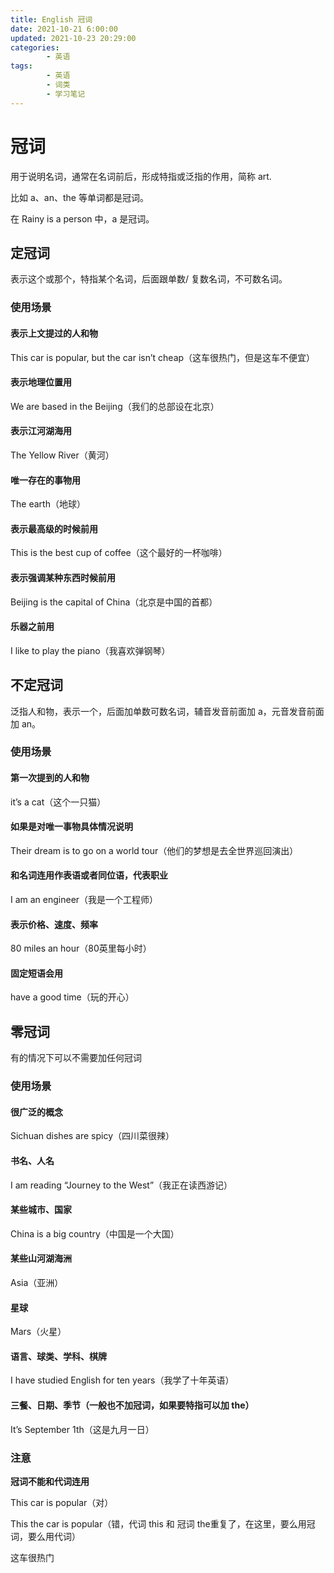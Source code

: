```yaml
---
title: English 冠词
date: 2021-10-21 6:00:00
updated: 2021-10-23 20:29:00
categories:
        - 英语
tags:
        - 英语
        - 词类
        - 学习笔记
---
```

#  冠词

用于说明名词，通常在名词前后，形成特指或泛指的作用，简称 art.

比如 a、an、the 等单词都是冠词。

在 Rainy is a person 中，a 是冠词。

## 定冠词

表示这个或那个，特指某个名词，后面跟单数/ 复数名词，不可数名词。

### 使用场景

#### 表示上文提过的人和物

This car is popular, but the car isn’t cheap（这车很热门，但是这车不便宜）

#### 表示地理位置用

We are based in the Beijing（我们的总部设在北京）

#### 表示江河湖海用

The Yellow River（黄河）

#### 唯一存在的事物用

The earth（地球） 

#### 表示最高级的时候前用

This is the best cup of coffee（这个最好的一杯咖啡）

#### 表示强调某种东西时候前用

Beijing is the capital of China（北京是中国的首都）

#### 乐器之前用

I like to play the piano（我喜欢弹钢琴）

## 不定冠词

泛指人和物，表示一个，后面加单数可数名词，辅音发音前面加 a，元音发音前面加 an。

### 使用场景

#### 第一次提到的人和物

it’s a cat（这个一只猫）

#### 如果是对唯一事物具体情况说明

Their dream is to go on a world tour（他们的梦想是去全世界巡回演出）

#### 和名词连用作表语或者同位语，代表职业

I am an engineer（我是一个工程师）

#### 表示价格、速度、频率

80 miles an hour（80英里每小时）

#### 固定短语会用

have a good time（玩的开心）

## 零冠词

有的情况下可以不需要加任何冠词

### 使用场景

#### 很广泛的概念

Sichuan dishes are spicy（四川菜很辣）

#### 书名、人名

I am reading “Journey to the West”（我正在读西游记）

#### 某些城市、国家

China is a big country（中国是一个大国）

#### 某些山河湖海洲

Asia（亚洲）

#### 星球

Mars（火星）

#### 语言、球类、学科、棋牌

I have studied English for ten years（我学了十年英语）

#### 三餐、日期、季节（一般也不加冠词，如果要特指可以加 the）

It’s September 1th（这是九月一日）

### 注意

**冠词不能和代词连用**

This car is popular（对）

This the car is popular（错，代词 this 和 冠词 the重复了，在这里，要么用冠词，要么用代词）

这车很热门